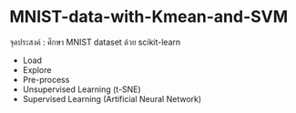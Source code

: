 # MNIST-data-with-Kmean-and-SVM
จุดประสงค์ : ศึกษา MNIST dataset ด้วย scikit-learn
- Load
- Explore
- Pre-process
- Unsupervised Learning (t-SNE)
- Supervised Learning (Artificial Neural Network)
